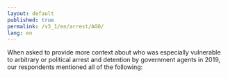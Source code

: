 ```yaml
---
layout: default
published: true
permalink: /v3_1/en/arrest/AGO/
lang: en
---
```

When asked to provide more context about who was especially vulnerable to arbitrary or political arrest and detention by government agents in 2019, our respondents mentioned all of the following:


